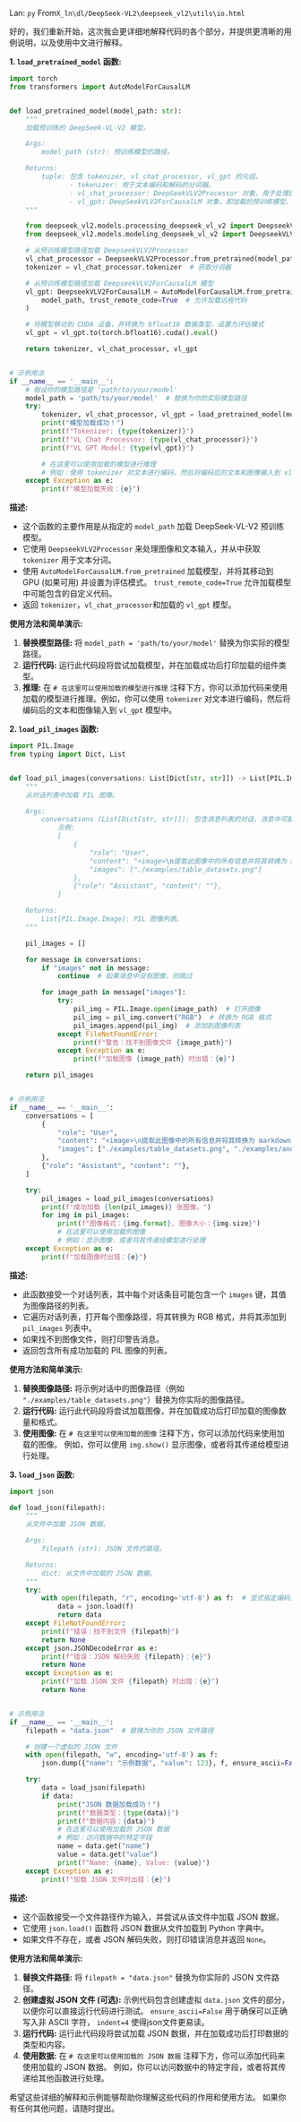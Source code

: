 Lan: `py` From`X_ln\dl/DeepSeek-VL2\deepseek_vl2\utils\io.html`

好的，我们重新开始，这次我会更详细地解释代码的各个部分，并提供更清晰的用例说明，以及使用中文进行解释。

**1. `load_pretrained_model` 函数:**

```python
import torch
from transformers import AutoModelForCausalLM


def load_pretrained_model(model_path: str):
    """
    加载预训练的 DeepSeek-VL-V2 模型。

    Args:
        model_path (str): 预训练模型的路径。

    Returns:
        tuple: 包含 tokenizer, vl_chat_processor, vl_gpt 的元组。
               - tokenizer: 用于文本编码和解码的分词器。
               - vl_chat_processor: DeepSeekVLV2Processor 对象，用于处理图像和文本输入。
               - vl_gpt: DeepSeekVLV2ForCausalLM 对象，即加载的预训练模型。
    """

    from deepseek_vl2.models.processing_deepseek_vl_v2 import DeepseekVLV2Processor
    from deepseek_vl2.models.modeling_deepseek_vl_v2 import DeepseekVLV2ForCausalLM

    # 从预训练模型路径加载 DeepseekVLV2Processor
    vl_chat_processor = DeepseekVLV2Processor.from_pretrained(model_path)
    tokenizer = vl_chat_processor.tokenizer  # 获取分词器

    # 从预训练模型路径加载 DeepseekVLV2ForCausalLM 模型
    vl_gpt: DeepseekVLV2ForCausalLM = AutoModelForCausalLM.from_pretrained(
        model_path, trust_remote_code=True  # 允许加载远程代码
    )

    # 将模型移动到 CUDA 设备，并转换为 bfloat16 数据类型，设置为评估模式
    vl_gpt = vl_gpt.to(torch.bfloat16).cuda().eval()

    return tokenizer, vl_chat_processor, vl_gpt


# 示例用法
if __name__ == '__main__':
    # 假设你的模型路径是 'path/to/your/model'
    model_path = 'path/to/your/model'  # 替换为你的实际模型路径
    try:
        tokenizer, vl_chat_processor, vl_gpt = load_pretrained_model(model_path)
        print("模型加载成功！")
        print(f"Tokenizer: {type(tokenizer)}")
        print(f"VL Chat Processor: {type(vl_chat_processor)}")
        print(f"VL GPT Model: {type(vl_gpt)}")

        # 在这里可以使用加载的模型进行推理
        # 例如：使用 tokenizer 对文本进行编码，然后将编码后的文本和图像输入到 vl_gpt 模型中
    except Exception as e:
        print(f"模型加载失败：{e}")
```

**描述:**

*   这个函数的主要作用是从指定的 `model_path` 加载 DeepSeek-VL-V2 预训练模型。
*   它使用 `DeepseekVLV2Processor` 来处理图像和文本输入，并从中获取 `tokenizer` 用于文本分词。
*   使用 `AutoModelForCausalLM.from_pretrained` 加载模型，并将其移动到 GPU (如果可用) 并设置为评估模式。 `trust_remote_code=True` 允许加载模型中可能包含的自定义代码。
*   返回 `tokenizer`，`vl_chat_processor`和加载的 `vl_gpt` 模型。

**使用方法和简单演示:**

1.  **替换模型路径:** 将 `model_path = 'path/to/your/model'` 替换为你实际的模型路径。
2.  **运行代码:** 运行此代码段将尝试加载模型，并在加载成功后打印加载的组件类型。
3.  **推理:** 在 `# 在这里可以使用加载的模型进行推理` 注释下方，你可以添加代码来使用加载的模型进行推理。例如，你可以使用 `tokenizer` 对文本进行编码，然后将编码后的文本和图像输入到 `vl_gpt` 模型中。

**2. `load_pil_images` 函数:**

```python
import PIL.Image
from typing import Dict, List


def load_pil_images(conversations: List[Dict[str, str]]) -> List[PIL.Image.Image]:
    """
    从对话列表中加载 PIL 图像。

    Args:
        conversations (List[Dict[str, str]]): 包含消息列表的对话，消息中可能包含图像路径。
            示例:
            [
                {
                    "role": "User",
                    "content": "<image>\n提取此图像中的所有信息并将其转换为 markdown 格式。",
                    "images": ["./examples/table_datasets.png"]
                },
                {"role": "Assistant", "content": ""},
            ]

    Returns:
        List[PIL.Image.Image]: PIL 图像列表。
    """

    pil_images = []

    for message in conversations:
        if "images" not in message:
            continue  # 如果消息中没有图像，则跳过

        for image_path in message["images"]:
            try:
                pil_img = PIL.Image.open(image_path)  # 打开图像
                pil_img = pil_img.convert("RGB")  # 转换为 RGB 格式
                pil_images.append(pil_img)  # 添加到图像列表
            except FileNotFoundError:
                print(f"警告：找不到图像文件 {image_path}")
            except Exception as e:
                print(f"加载图像 {image_path} 时出错：{e}")

    return pil_images


# 示例用法
if __name__ == '__main__':
    conversations = [
        {
            "role": "User",
            "content": "<image>\n提取此图像中的所有信息并将其转换为 markdown 格式。",
            "images": ["./examples/table_datasets.png", "./examples/another_image.jpg"]  # 替换为实际图像路径
        },
        {"role": "Assistant", "content": ""},
    ]

    try:
        pil_images = load_pil_images(conversations)
        print(f"成功加载 {len(pil_images)} 张图像。")
        for img in pil_images:
            print(f"图像格式：{img.format}, 图像大小：{img.size}")
            # 在这里可以使用加载的图像
            # 例如：显示图像，或者将其传递给模型进行处理
    except Exception as e:
        print(f"加载图像时出错：{e}")
```

**描述:**

*   此函数接受一个对话列表，其中每个对话条目可能包含一个 `images` 键，其值为图像路径的列表。
*   它遍历对话列表，打开每个图像路径，将其转换为 RGB 格式，并将其添加到 `pil_images` 列表中。
*   如果找不到图像文件，则打印警告消息。
*   返回包含所有成功加载的 PIL 图像的列表。

**使用方法和简单演示:**

1.  **替换图像路径:** 将示例对话中的图像路径（例如 `"./examples/table_datasets.png"`）替换为你实际的图像路径。
2.  **运行代码:** 运行此代码段将尝试加载图像，并在加载成功后打印加载的图像数量和格式。
3.  **使用图像:** 在 `# 在这里可以使用加载的图像` 注释下方，你可以添加代码来使用加载的图像。 例如，你可以使用 `img.show()` 显示图像，或者将其传递给模型进行处理。

**3. `load_json` 函数:**

```python
import json

def load_json(filepath):
    """
    从文件中加载 JSON 数据。

    Args:
        filepath (str): JSON 文件的路径。

    Returns:
        dict: 从文件中加载的 JSON 数据。
    """
    try:
        with open(filepath, "r", encoding='utf-8') as f:  # 显式指定编码为 UTF-8
            data = json.load(f)
            return data
    except FileNotFoundError:
        print(f"错误：找不到文件 {filepath}")
        return None
    except json.JSONDecodeError as e:
        print(f"错误：JSON 解码失败 {filepath}：{e}")
        return None
    except Exception as e:
        print(f"加载 JSON 文件 {filepath} 时出错：{e}")
        return None


# 示例用法
if __name__ == '__main__':
    filepath = "data.json"  # 替换为你的 JSON 文件路径

    # 创建一个虚拟的 JSON 文件
    with open(filepath, "w", encoding='utf-8') as f:
        json.dump({"name": "示例数据", "value": 123}, f, ensure_ascii=False, indent=4)  # 确保写入非 ASCII 字符

    try:
        data = load_json(filepath)
        if data:
            print("JSON 数据加载成功！")
            print(f"数据类型：{type(data)}")
            print(f"数据内容：{data}")
            # 在这里可以使用加载的 JSON 数据
            # 例如：访问数据中的特定字段
            name = data.get("name")
            value = data.get("value")
            print(f"Name: {name}, Value: {value}")
    except Exception as e:
        print(f"加载 JSON 文件时出错：{e}")
```

**描述:**

*   这个函数接受一个文件路径作为输入，并尝试从该文件中加载 JSON 数据。
*   它使用 `json.load()` 函数将 JSON 数据从文件加载到 Python 字典中。
*   如果文件不存在，或者 JSON 解码失败，则打印错误消息并返回 `None`。

**使用方法和简单演示:**

1.  **替换文件路径:** 将 `filepath = "data.json"` 替换为你实际的 JSON 文件路径。
2.  **创建虚拟 JSON 文件 (可选):**  示例代码包含创建虚拟 `data.json` 文件的部分，以便你可以直接运行代码进行测试。  `ensure_ascii=False` 用于确保可以正确写入非 ASCII 字符， `indent=4` 使得json文件更易读。
3.  **运行代码:** 运行此代码段将尝试加载 JSON 数据，并在加载成功后打印数据的类型和内容。
4.  **使用数据:** 在 `# 在这里可以使用加载的 JSON 数据` 注释下方，你可以添加代码来使用加载的 JSON 数据。 例如，你可以访问数据中的特定字段，或者将其传递给其他函数进行处理。

希望这些详细的解释和示例能够帮助你理解这些代码的作用和使用方法。 如果你有任何其他问题，请随时提出。
